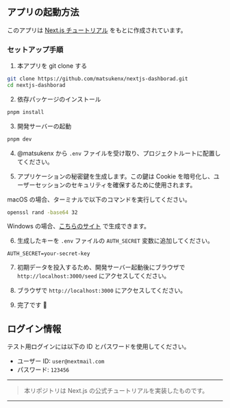 ## アプリの起動方法

このアプリは [Next.js チュートリアル](https://nextjs.org/learn) をもとに作成されています。

### セットアップ手順

1. 本アプリを git clone する

```bash
git clone https://github.com/matsukenx/nextjs-dashborad.git
cd nextjs-dashborad
```

2. 依存パッケージのインストール

```bash
pnpm install
```

3. 開発サーバーの起動

```bash
pnpm dev
```

4. @matsukenx から `.env` ファイルを受け取り、プロジェクトルートに配置してください。

5. アプリケーションの秘密鍵を生成します。この鍵は Cookie を暗号化し、ユーザーセッションのセキュリティを確保するために使用されます。

macOS の場合、ターミナルで以下のコマンドを実行してください。

```bash
openssl rand -base64 32
```

Windows の場合、[こちらのサイト](https://generate-secret.vercel.app/32) で生成できます。

6. 生成したキーを `.env` ファイルの `AUTH_SECRET` 変数に追加してください。

```
AUTH_SECRET=your-secret-key
```

7. 初期データを投入するため、開発サーバー起動後にブラウザで `http://localhost:3000/seed` にアクセスしてください。

8. ブラウザで `http://localhost:3000` にアクセスしてください。

9. 完了です 🎉

## ログイン情報

テスト用ログインには以下の ID とパスワードを使用してください。

- ユーザー ID: `user@nextmail.com`
- パスワード: `123456`

---

> 本リポジトリは Next.js の公式チュートリアルを実装したものです。

---
